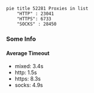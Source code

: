 
```mermaid
pie title 52281 Proxies in list
    "HTTP" : 23041
    "HTTPS": 6733
    "SOCKS" : 28450
```

### Some Info
#### Average Timeout

- mixed: 3.4s
- http: 1.5s
- https: 8.3s
- socks: 4.9s